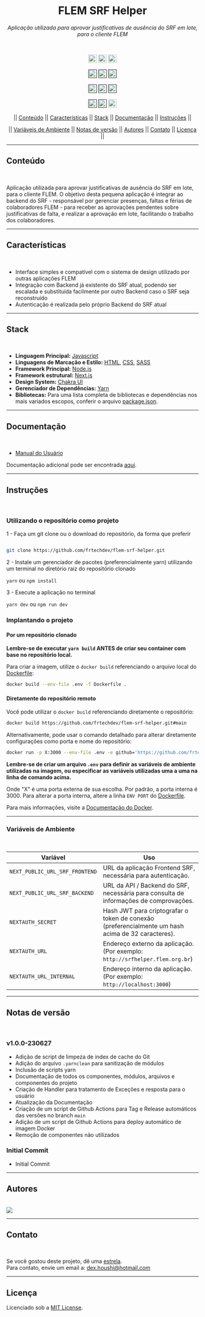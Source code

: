 <h1 align="center">FLEM SRF Helper</h1>
<p align=center><i align="center">Aplicação utilizada para aprovar justificativas de ausência do SRF em lote, para o cliente FLEM</i></p>

<br>

<div align="center">

<a href="https://reactjs.org"><img src="https://img.shields.io/badge/react-black?logo=react&logoColor=white" height="22" alt="React"/></a>
<a href="https://nextjs.org"><img src="https://img.shields.io/badge/Next-black?logo=next.js&logoColor=white" height="22" alt="NextJS"/></a>
<a href="https://chakra-ui.com"><img src="https://img.shields.io/badge/chakra-%234ED1C5.svg?logo=chakraui&logoColor=white" height="22" alt="ChakraUI"/></a>

<a href=""><img src="https://img.shields.io/badge/maintenance-passively--maintained-yellowgreen.svg" height="22" alt="Maintenance-passively-maintained"/></a>
<a href=""><img src="https://img.shields.io/github/last-commit/frtechdev/flem-srf-helper" height="22" alt="LastCommit"></a>
<a href=""><img src="https://snyk.io/test/github/frtechdev/flem-srf-helper/badge.svg" height="22" alt="Snyk"/></a>

<a href=""><img src="https://img.shields.io/github/repo-size/frtechdev/flem-srf-helper" height="22" alt="RepoSize"/></a>
<a href=""><img src="https://img.shields.io/github/languages/code-size/frtechdev/flem-srf-helper" height="22" alt="CodeSize"/></a>
<a href=""><img src="https://img.shields.io/github/contributors/frtechdev/flem-srf-helper" height="22" alt="Contributors"></a>

<a href=""><img src="https://img.shields.io/github/forks/frtechdev/flem-srf-helper" height="22" alt="Fork"></a>
<a href=""><img src="https://img.shields.io/github/release/frtechdev/flem-srf-helper.svg" height="22" alt="LatestRelease"></a>
<a href="https://github.com/frtechdev/flem-srf-helper/blob/main/LICENSE"><img src="https://img.shields.io/github/license/frtechdev/flem-srf-helper" height="22" alt="License"></a>

|| [Conteúdo](#section-conteudo) || [Características](#section-caracteristicas) || [Stack](#section-stack) || [Documentação](#section-documentacao) || [Instruções](#section-instrucoes) ||

|| [Variáveis de Ambiente](#section-vars) || [Notas de versão](#section-changelog) || [Autores](#section-autores) || [Contato](#section-contato) || [Licença](#section-licenca) ||

</div>

<hr>

<a name="section-conteudo">

## Conteúdo

</a>

<br>

Aplicação utilizada para aprovar justificativas de ausência do SRF em lote, para o cliente FLEM. O objetivo desta pequena aplicação é integrar ao backend do SRF - responsável por gerenciar presenças, faltas e férias de colaboradores FLEM - para receber as aprovações pendentes sobre justificativas de falta, e realizar a aprovação em lote, facilitando o trabalho dos colaboradores.

<hr>

<a name="section-caracteristicas">

## Características

</a>

<br>

- Interface simples e compatível com o sistema de design utilizado por outras aplicações FLEM
- Integração com Backend já existente do SRF atual, podendo ser escalada e substituída facilmente por outro Backend caso o SRF seja reconstruído
- Autenticação é realizada pelo próprio Backend do SRF atual

<hr>

<a name="section-stack">

## Stack

</a>

<br>

- **Linguagem Principal:** [Javascript](https://developer.mozilla.org/pt-BR/docs/Web/JavaScript)
- **Linguagens de Marcação e Estilo:** [HTML](https://developer.mozilla.org/pt-BR/docs/Web/HTML), [CSS](https://developer.mozilla.org/pt-BR/docs/Web/CSS), [SASS](https://sass-lang.com/documentation)
- **Framework Principal:** [Node.js](https://nodejs.org/en/docs/)
- **Framework estrutural:** [Next.js](https://nextjs.org/docs/getting-started)
- **Design System:** [Chakra UI](https://chakra-ui.com/docs/getting-started)
- **Gerenciador de Dependências:** [Yarn](https://yarnpkg.com/getting-started)
- **Bibliotecas:** Para uma lista completa de bibliotecas e dependências nos mais variados escopos, conferir o arquivo [package.json](https://github.com/frtechdev/flem-srf-helper/blob/main/package.json).

<hr>

<a name="section-documentacao">

## Documentação

</a>

<br>

- [Manual do Usuário](https://frtechdev.github.io/flem-ppe-frontend/resources/srf_helper_manual_do_usuario.pdf)

Documentação adicional pode ser encontrada [aqui](https://frtechdev.github.io/flem-srf-helper/).

<hr>

<a name="section-instrucoes">

## Instruções

</a>

<br>

### Utilizando o repositório como projeto

</a>

1 - Faça um git clone ou o download do repositório, da forma que preferir

```bash

git clone https://github.com/frtechdev/flem-srf-helper.git

```

2 - Instale um gerenciador de pacotes (preferencialmente yarn) utilizando um terminal no diretório raiz do repositório clonado

`yarn` ou `npm install`

3 - Execute a aplicação no terminal

`yarn dev` ou `npm run dev`

### Implantando o projeto

</a>

#### Por um repositório clonado

**Lembre-se de executar `yarn build` ANTES de criar seu container com base no repositório local.**

Para criar a imagem, utilize o `docker build` referenciando o arquivo local do [Dockerfile](https://github.com/frtechdev/flem-srf-helper/blob/main/Dockerfile):

```bash
docker build --env-file .env -f Dockerfile .
```

#### Diretamente do repositório remoto

Você pode utilizar o `docker build` referenciando diretamente o repositório:

```bash
docker build https://github.com/frtechdev/flem-srf-helper.git#main
```

Alternativamente, pode usar o comando detalhado para alterar diretamente configurações como porta e nome do repositório:

```bash
docker run -p X:3000 --env-file .env -e github='https://github.com/frtechdev/flem-file-upload-api.git' -it frtechdev/flem-file-upload-api
```

**Lembre-se de criar um arquivo `.env` para definir as variáveis de ambiente utilizadas na imagem, ou especificar as variáveis utilizadas uma a uma na linha de comando acima.**

Onde "X" é uma porta externa de sua escolha. Por padrão, a porta interna é 3000.
Para alterar a porta interna, altere a linha `ENV PORT` do [Dockerfile](https://github.com/frtechdev/flem-srf-helper/blob/main/Dockerfile).

Para mais informações, visite a [Documentação do Docker](https://docs.docker.com).

</a>

<hr>

<a name="section-vars">

### Variáveis de Ambiente

</a>

<br>

| Variável      | Uso   |
|---------------|-------|
|`NEXT_PUBLIC_URL_SRF_FRONTEND` | URL da aplicação Frontend SRF, necessária para autenticação. | |
|`NEXT_PUBLIC_URL_SRF_BACKEND` | URL da API / Backend do SRF, necessária para consulta de informações de comprovações. | |
|`NEXTAUTH_SECRET` | Hash JWT para criptografar o token de conexão (preferencialmente um hash acima de 32 caracteres). | |
|`NEXTAUTH_URL` | Endereço externo da aplicação. (Por exemplo: `http://srfhelper.flem.org.br`) | |
|`NEXTAUTH_URL_INTERNAL` | Endereço interno da aplicação. (Por exemplo: `http://localhost:3000`) | |

<hr>

<a name="section-changelog">

## Notas de versão

</a>

<br>

### v1.0.0-230627

- Adição de script de limpeza de index de cache do Git
- Adição do arquivo `.yarnclean` para sanitização de módulos
- Inclusão de scripts yarn
- Documentação de todos os componentes, módulos, arquivos e componentes do projeto
- Criação de Handler para tratamento de Exceções e resposta para o usuário
- Atualização da Documentação
- Criação de um script de Github Actions para Tag e Release automáticos das versões no branch `main`
- Adição de um script de Github Actions para deploy automático de imagem Docker
- Remoção de componentes não utilizados

### Initial Commit

- Initial Commit

<hr>

<a name="section-autores">

## Autores

</a>

<br>

<a href="https://github.com/frtechdev/flem-srf-helper/graphs/contributors">
  <img src="https://contrib.rocks/image?repo=frtechdev/flem-srf-helper" />
</a>

<hr>

<a name="section-contato">

## Contato

</a>

<br>

Se você gostou deste projeto, dê uma <a href="https://github.com/frtechdev/flem-srf-helper" data-icon="octicon-star" aria-label="Star frtechdev/flem-srf-helper on GitHub">estrela</a>. <br>
Para contato, envie um email a: <a href="mailto:dex.houshi@hotmail.com">dex.houshi@hotmail.com</a>

<hr>

<a name="section-licenca">

## Licença

</a>

Licenciado sob a [MIT License](https://github.com/frtechdev/flem-srf-helper/blob/main/LICENSE).
